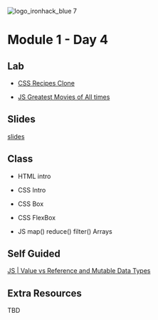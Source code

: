 ![logo_ironhack_blue 7](https://user-images.githubusercontent.com/23629340/40541063-a07a0a8a-601a-11e8-91b5-2f13e4e6b441.png)

# Module 1 - Day 4

## Lab

- [CSS Recipes Clone](https://github.com/ironhack-labs/lab-css-recipes-clone)

- [JS Greatest Movies of All times](https://github.com/ironhack-labs/lab-javascript-greatest-movies)

## Slides

[slides](slides-m1-d_04.md)

## Class

- HTML intro

- CSS Intro

- CSS Box

- CSS FlexBox

- JS map() reduce() filter() Arrays

## Self Guided

[JS | Value vs Reference and Mutable Data Types](https://my.ironhack.com/lms/courses/course-v1:IRONHACK+WDFT52+202105_BCN/modules/ironhack-course-chapter_1/units/ironhack-course-chapter_1-sequential_3-vertical_4)

## Extra Resources

TBD
